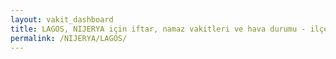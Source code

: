 ```yaml
---
layout: vakit_dashboard
title: LAGOS, NIJERYA için iftar, namaz vakitleri ve hava durumu - ilçe/eyalet seç
permalink: /NIJERYA/LAGOS/
---
```


<script type="text/javascript">
  var GLOBAL_COUNTRY = 'NIJERYA';
  var GLOBAL_CITY = 'LAGOS';
  var GLOBAL_STATE = '';
  var lat = 72;
  var lon = 21;
</script>
